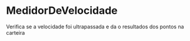 # MedidorDeVelocidade
Verifica se a velocidade foi ultrapassada e da o resultados dos pontos na carteira
